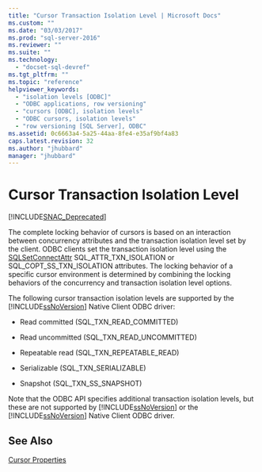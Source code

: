 ```yaml
---
title: "Cursor Transaction Isolation Level | Microsoft Docs"
ms.custom: ""
ms.date: "03/03/2017"
ms.prod: "sql-server-2016"
ms.reviewer: ""
ms.suite: ""
ms.technology: 
  - "docset-sql-devref"
ms.tgt_pltfrm: ""
ms.topic: "reference"
helpviewer_keywords: 
  - "isolation levels [ODBC]"
  - "ODBC applications, row versioning"
  - "cursors [ODBC], isolation levels"
  - "ODBC cursors, isolation levels"
  - "row versioning [SQL Server], ODBC"
ms.assetid: 0c6663a4-5a25-44aa-8fe4-e35af9bf4a83
caps.latest.revision: 32
ms.author: "jhubbard"
manager: "jhubbard"
---
```

# Cursor Transaction Isolation Level
[!INCLUDE[SNAC_Deprecated](../../../relational-databases/extended-stored-procedures-reference/includes/snac-deprecated.md)]

  The complete locking behavior of cursors is based on an interaction between concurrency attributes and the transaction isolation level set by the client. ODBC clients set the transaction isolation level using the [SQLSetConnectAttr](../../../relational-databases/extended-stored-procedures-reference/sqlsetconnectattr.md) SQL_ATTR_TXN_ISOLATION or SQL_COPT_SS_TXN_ISOLATION attributes. The locking behavior of a specific cursor environment is determined by combining the locking behaviors of the concurrency and transaction isolation level options.  
  
 The following cursor transaction isolation levels are supported by the [!INCLUDE[ssNoVersion](../../../advanced-analytics/r-services/includes/ssnoversion-md.md)] Native Client ODBC driver:  
  
-   Read committed (SQL_TXN_READ_COMMITTED)  
  
-   Read uncommitted (SQL_TXN_READ_UNCOMMITTED)  
  
-   Repeatable read (SQL_TXN_REPEATABLE_READ)  
  
-   Serializable (SQL_TXN_SERIALIZABLE)  
  
-   Snapshot (SQL_TXN_SS_SNAPSHOT)  
  
 Note that the ODBC API specifies additional transaction isolation levels, but these are not supported by [!INCLUDE[ssNoVersion](../../../advanced-analytics/r-services/includes/ssnoversion-md.md)] or the [!INCLUDE[ssNoVersion](../../../advanced-analytics/r-services/includes/ssnoversion-md.md)] Native Client ODBC driver.  
  
## See Also  
 [Cursor Properties](../../../relational-databases/native-client-odbc-cursors/properties/cursor-properties.md)  
  
  